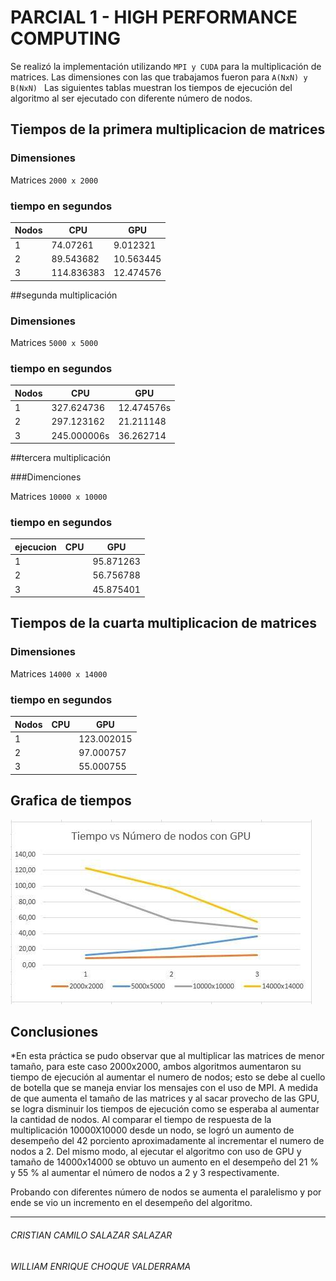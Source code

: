 # PARCIAL 1 - HIGH PERFORMANCE COMPUTING

Se realizó la implementación utilizando  ```MPI​ y CUDA``` para la multiplicación de matrices. Las dimensiones con las que trabajamos fueron para  ```A(NxN) y B(NxN) ``` Las siguientes tablas muestran los tiempos de ejecución del algoritmo  al ser ejecutado con diferente número de nodos.


## Tiempos de la primera multiplicacion de matrices

### Dimensiones

Matrices  ```2000 x 2000```         

### tiempo en segundos

| Nodos   |   CPU      |    GPU      |
|---------|------------|-------------|
|	1     |   74.07261 | 9.012321    |
|	2	  |  89.543682 | 10.563445   |
|	3	  | 114.836383 | 12.474576   |



##segunda multiplicación

### Dimensiones

Matrices  ```5000 x 5000```         

### tiempo en segundos

| Nodos   |   CPU      |    GPU       |
|---------|------------|--------------|
|	1     | 327.624736  |  12.474576s |
|	2	  | 297.123162  |	21.211148 |
|	3	  | 245.000006s |	36.262714 |




##tercera multiplicación

###Dimenciones

Matrices  ```10000 x 10000```         

### tiempo en segundos

|ejecucion|   CPU   |    GPU      |
|---------|---------|-------------|
|	1     |         |  95.871263  |
|	2	  |         |  56.756788   |
|	3	  |         |  45.875401 |


## Tiempos de la cuarta multiplicacion de matrices

### Dimensiones

Matrices  ```14000 x 14000```          

### tiempo en segundos

|Nodos    |   CPU   |      GPU      |
|---------|---------|---------------|
|	1     |         |	123.002015  |
|	2	  |         |	97.000757   |
|	3	  |         |	55.000755   |




## Grafica de tiempos

![alt tag](img1.jpg)


## Conclusiones

*En esta práctica se pudo observar que al multiplicar las matrices de menor tamaño, para este caso 2000x2000, ambos algoritmos aumentaron su tiempo de ejecución al aumentar el numero de nodos; esto se debe al cuello de botella que se maneja enviar los mensajes con el uso de MPI.
A medida de que aumenta el tamaño de las matrices y al sacar provecho de las GPU, se logra disminuir los tiempos de ejecución como se esperaba al aumentar la cantidad de nodos. Al comparar el tiempo de respuesta de la multiplicación 10000X10000 desde un nodo, se logró un aumento de desempeño del 42 porciento aproximadamente al incrementar el numero de nodos a 2. Del mismo modo, al ejecutar el algoritmo con uso de GPU y tamaño de 14000x14000 se obtuvo un aumento en el desempeño del 21 % y 55 % al aumentar el número de nodos a 2 y 3 respectivamente.

Probando con diferentes número de nodos se aumenta el paralelismo y por ende se vio un incremento en el desempeño del algoritmo.

***
###### CRISTIAN CAMILO SALAZAR SALAZAR
###### WILLIAM ENRIQUE CHOQUE VALDERRAMA
